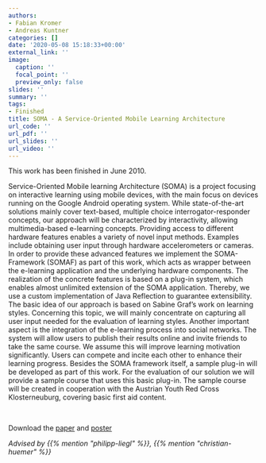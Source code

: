 ```yaml
---
authors:
- Fabian Kromer
- Andreas Kuntner
categories: []
date: '2020-05-08 15:18:33+00:00'
external_link: ''
image:
  caption: ''
  focal_point: ''
  preview_only: false
slides: ''
summary: ''
tags:
- Finished
title: SOMA - A Service-Oriented Mobile Learning Architecture
url_code: ''
url_pdf: ''
url_slides: ''
url_video: ''
---
```


This work has been finished in June 2010.

Service-Oriented Mobile learning Architecture (SOMA) is a project focusing on interactive learning using mobile devices, with the main focus on devices running on the Google Android operating system. While state-of-the-art solutions mainly cover text-based, multiple choice interrogator-responder concepts, our approach will be characterized by interactivity, allowing multimedia-based e-learning concepts. Providing access to different hardware features enables a variety of novel input methods. Examples include obtaining user input through hardware accelerometers or cameras. In order to provide these advanced features we implement the SOMA-Framework (SOMAF) as part of this work, which acts as wrapper between the e-learning application and the underlying hardware components. The realization of the concrete features is based on a plug-in system, which enables almost unlimited extension of the SOMA application. Thereby, we use a custom implementation of Java Reflection to guarantee extensibility. The basic idea of our approach is based on Sabine Graf’s work on learning styles. Concerning this topic, we will mainly concentrate on capturing all user input needed for the evaluation of learning styles. Another important aspect is the integration of the e-learning process into social networks. The system will allow users to publish their results online and invite friends to take the same course. We assume this will improve learning motivation significantly. Users can compete and incite each other to enhance their learning progress. Besides the SOMA framework itself, a sample plug-in will be developed as part of this work. For the evaluation of our solution we will provide a sample course that uses this basic plug-in. The sample course will be created in cooperation with the Austrian Youth Red Cross Klosterneuburg, covering basic first aid content.

&nbsp;

 Download the [paper](https://www.big.tuwien.ac.at/app/uploads/2016/10/Kromer_Kuntner_paper.pdf) and [poster](https://www.big.tuwien.ac.at/app/uploads/2016/10/Kromer_Kuntner_poster.pdf)

*Advised by {{% mention "philipp-liegl" %}}, {{% mention "christian-huemer" %}}*